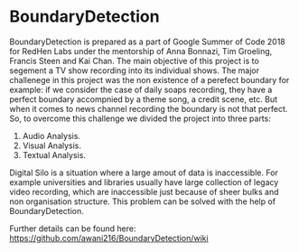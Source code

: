 # BoundaryDetection
BoundaryDetection is prepared as a part of Google Summer of Code 2018 for RedHen Labs under the mentorship of Anna Bonnazi, Tim Groeling, Francis Steen and Kai Chan. 
The main objective of this project is to segement a TV show recording into its individual shows. The major challenege in this project
was the non existence of a perefect boundary for example: if we consider the case of daily soaps recording, they have a perfect boundary 
accompnied by a theme song, a credit scene, etc. But when it comes to news channel recording the boundary is not that perfect. So,
to overcome this challenge we divided the project into three parts:

1. Audio Analysis.
2. Visual Analysis.
3. Textual Analysis.

Digital Silo is a situation where a large amout of data is inaccessible. For example universities and libraries usually have 
large collection of legacy video recording, which are inaccessible just because of sheer bulks and non organisation structure. This problem
can be solved with the help of BoundaryDetection.

Further details can be found here: https://github.com/awani216/BoundaryDetection/wiki
